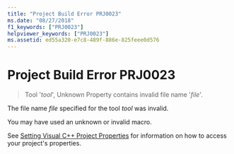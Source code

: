 ```yaml
---
title: "Project Build Error PRJ0023"
ms.date: "08/27/2018"
f1_keywords: ["PRJ0023"]
helpviewer_keywords: ["PRJ0023"]
ms.assetid: ed55a320-e7c8-489f-886e-825feee0d576
---
```

# Project Build Error PRJ0023

> Tool '*tool*', Unknown Property contains invalid file name '*file*'.

The file name *file* specified for the tool *tool* was invalid.

You may have used an unknown or invalid macro.

See [Setting Visual C++ Project Properties](../../ide/working-with-project-properties.md) for information on how to access your project's properties.